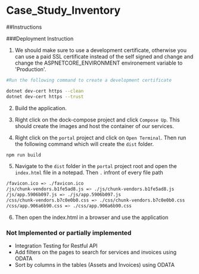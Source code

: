 # Case_Study_Inventory

##Instructions

###Deployment Instruction

1. We should make sure to use a development certificate,
otherwise you can use a paid SSL certificate instead of the self signed and change and change the ASPNETCORE_ENVIRONMENT environement variable to 'Production'.

```bash
#Run the following command to create a development certificate

dotnet dev-cert https --clean
dotnet dev-cert https --trust
```

2. Build the application.

3. Right click on the dock-compose project and click `Compose Up`. This should create the images and host the container of our services.

4. Right click on the `portal` project and click on `Open Terminal`. Then run the following command which will create the `dist` folder.

```bash
npm run build
```

5. Navigate to the `dist` folder in the `portal` project root and open the `index.html` file in a notepad. Then `.` infront of every file path

```bash
/favicon.ico => ./favicon.ico
/js/chunk-vendors.b1fe5ad8.js => ./js/chunk-vendors.b1fe5ad8.js
/js/app.5906b097.js => ./js/app.5906b097.js
/css/chunk-vendors.b7c0e0b0.css => ./css/chunk-vendors.b7c0e0b0.css
/css/app.906a6b90.css => ./css/app.906a6b90.css
```

6. Then open the index.html in a browser and use the application

### Not Implemented or partially implemented

- Integration Testing for Restful API
- Add filters on the pages to search for services and invoices using ODATA
- Sort by columns in the tables (Assets and Invoices) using ODATA